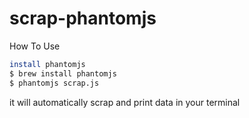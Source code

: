 # scrap-phantomjs

How To Use
```bash
install phantomjs
$ brew install phantomjs
$ phantomjs scrap.js
```
it will automatically scrap and print data in your terminal